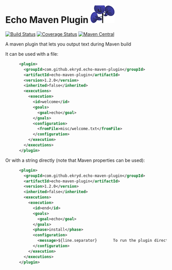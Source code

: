 # Echo Maven Plugin ![Icon](https://raw.githubusercontent.com/Ekryd/echo-maven-plugin/master/misc/echo.png)

[![Build Status](https://travis-ci.org/Ekryd/echo-maven-plugin.svg?branch=master)](https://travis-ci.org/Ekryd/echo-maven-plugin)
[![Coverage Status](https://coveralls.io/repos/Ekryd/echo-maven-plugin/badge.svg?branch=master)](https://coveralls.io/r/Ekryd/echo-maven-plugin?branch=master)
[![Maven Central](https://maven-badges.herokuapp.com/maven-central/com.github.ekryd.echo-maven-plugin/echo-maven-plugin/badge.svg)](https://maven-badges.herokuapp.com/maven-central/com.github.ekryd.echo-maven-plugin/echo-maven-plugin)

A maven plugin that lets you output text during Maven build

It can be used with a file:

```xml
      <plugin>
        <groupId>com.github.ekryd.echo-maven-plugin</groupId>
        <artifactId>echo-maven-plugin</artifactId>
        <version>1.2.0</version>
        <inherited>false</inherited>
        <executions>
          <execution>
            <id>welcome</id>
            <goals>
              <goal>echo</goal>
            </goals>
            <configuration>
              <fromFile>misc/welcome.txt</fromFile>
            </configuration>
          </execution>
        </executions>
      </plugin>

```

Or with a string directly (note that Maven properties can be used):

```xml
      <plugin>
        <groupId>com.github.ekryd.echo-maven-plugin</groupId>
        <artifactId>echo-maven-plugin</artifactId>
        <version>1.2.0</version>
        <inherited>false</inherited>
        <executions>
          <execution>
            <id>end</id>
            <goals>
              <goal>echo</goal>
            </goals>
            <phase>install</phase>
            <configuration>
              <message>${line.separator}       To run the plugin directly:${line.separator}       mvn ${project.groupId}:${project.artifactId}:${project.version}:sort${line.separator}</message>
            </configuration>
          </execution>
        </executions>
      </plugin>

